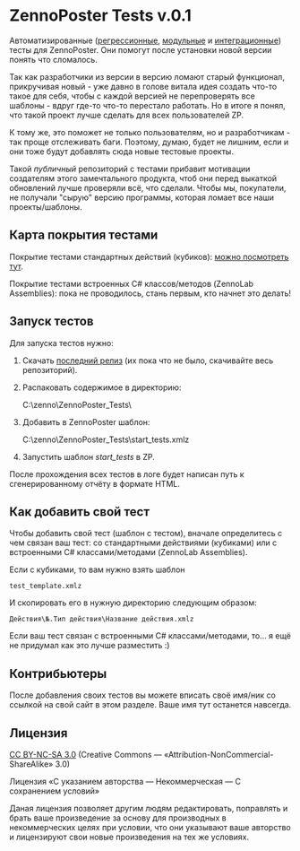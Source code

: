 ZennoPoster Tests v.0.1
=======================

Автоматизированные ([регрессионные](https://ru.wikipedia.org/wiki/%D0%A0%D0%B5%D0%B3%D1%80%D0%B5%D1%81%D1%81%D0%B8%D0%BE%D0%BD%D0%BD%D0%BE%D0%B5_%D1%82%D0%B5%D1%81%D1%82%D0%B8%D1%80%D0%BE%D0%B2%D0%B0%D0%BD%D0%B8%D0%B5), [модульные](https://ru.wikipedia.org/wiki/%D0%9C%D0%BE%D0%B4%D1%83%D0%BB%D1%8C%D0%BD%D0%BE%D0%B5_%D1%82%D0%B5%D1%81%D1%82%D0%B8%D1%80%D0%BE%D0%B2%D0%B0%D0%BD%D0%B8%D0%B5) и [интеграционные](https://ru.wikipedia.org/wiki/%D0%98%D0%BD%D1%82%D0%B5%D0%B3%D1%80%D0%B0%D1%86%D0%B8%D0%BE%D0%BD%D0%BD%D0%BE%D0%B5_%D1%82%D0%B5%D1%81%D1%82%D0%B8%D1%80%D0%BE%D0%B2%D0%B0%D0%BD%D0%B8%D0%B5)) тесты для ZennoPoster. Они помогут после установки новой версии понять что сломалось.

Так как разработчики из версии в версию ломают старый функционал, прикручивая новый - уже давно в голове витала идея создать что-то такое для себя, чтобы с каждой версией не перепроверять все шаблоны - вдруг где-то что-то перестало работать. Но в итоге я понял, что такой проект лучше сделать для всех пользователей ZP.

К тому же, это поможет не только пользователям, но и разработчикам - так проще отслеживать баги. Поэтому, думаю, будет не лишним, если и они тоже будут добавлять сюда новые тестовые проекты.

Такой *публичный* репозиторий с тестами прибавит мотивации создателям этого замечтального продукта, чтоб они перед выкаткой обновлений лучше проверяли всё, что сделали. Чтобы мы, покупатели, не получали "сырую" версию программы, которая ломает все наши проекты/шаблоны.

Карта покрытия тестами
----------------------

Покрытие тестами стандартных действий (кубиков): [можно посмотреть тут](https://github.com/lord-alfred/ZennoPoster_Tests/blob/master/coverage_map.md).

Покрытие тестами встроенных C# классов/методов (ZennoLab Assemblies): пока не проводилось, стань первым, кто начнет это делать!

Запуск тестов
-------------

Для запуска тестов нужно:

1. Скачать [последний релиз](https://github.com/lord-alfred/ZennoPoster_Tests/releases) (их пока что не было, скачивайте весь репозиторий).
2. Распаковать содержимое в директорию:

    C:\zenno\ZennoPoster_Tests\

3. Добавить в ZennoPoster шаблон:

    C:\zenno\ZennoPoster_Tests\start_tests.xmlz

4. Запустить шаблон *start_tests* в ZP.

После прохождения всех тестов в логе будет написан путь к сгенерированному отчёту в формате HTML.

Как добавить свой тест
----------------------

Чтобы добавить свой тест (шаблон с тестом), вначале определитесь с чем связан ваш тест: со стандартными действиями (кубиками) или с встроенными C# классами/методами (ZennoLab Assemblies).

Если с кубиками, то вам нужно взять шаблон

    test_template.xmlz

И скопировать его в нужную директорию следующим образом:

    Действия\№.Тип действия\Название действия.xmlz

Если ваш тест связан с встроенными C# классами/методами, то... я ещё не придумал как это лучше разместить :)

Контрибьютеры
-------------

После добавления своих тестов вы можете вписать своё имя/ник со ссылкой на свой сайт в этом разделе. Ваше имя тут останется навсегда.

Лицензия
--------

[CC BY-NC-SA 3.0](https://creativecommons.org/licenses/by-nc-sa/3.0/deed.ru) (Creative Commons — «Attribution-NonCommercial-ShareAlike» 3.0)

Лицензия «С указанием авторства — Некоммерческая — С сохранением условий»

Даная лицензия позволяет другим людям редактировать, поправлять и брать ваше произведение за основу для производных в некоммерческих целях при условии, что они указывают ваше авторство и лицензируют свои новые произведения на тех же условиях.